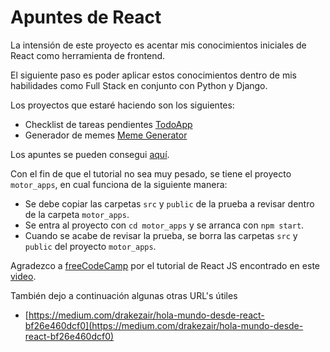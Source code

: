 # Apuntes de React

La intensión de este proyecto es acentar mis conocimientos iniciales de React como herramienta de frontend.

El siguiente paso es poder aplicar estos conocimientos dentro de mis habilidades como Full Stack en conjunto con Python y Django.

Los proyectos que estaré haciendo son los siguientes:

- Checklist de tareas pendientes [TodoApp](todoapp)
- Generador de memes [Meme Generator](memegenerator)

Los apuntes se pueden consegui [aquí](apuntes.md).

Con el fin de que el tutorial no sea muy pesado, se tiene el proyecto `motor_apps`, en cual funciona de la siguiente manera:
 - Se debe copiar las carpetas `src` y  `public` de la prueba a revisar dentro de la carpeta `motor_apps`.
 - Se entra al proyecto con `cd motor_apps` y se arranca con `npm start`.
 - Cuando se acabe de revisar la prueba, se borra las carpetas `src` y  `public` del proyecto `motor_apps`.

Agradezco a [freeCodeCamp](https://www.freecodecamp.org/) por el tutorial de React JS encontrado en este [video](https://www.youtube.com/watch?v=DLX62G4lc44).

También dejo a continuación algunas otras URL's útiles

 - [https://medium.com/drakezair/hola-mundo-desde-react-bf26e460dcf0](https://medium.com/drakezair/hola-mundo-desde-react-bf26e460dcf0)
 